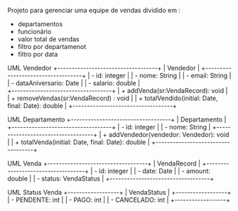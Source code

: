 Projeto para gerenciar uma equipe de vendas  dividido em :
- departamentos
- funcionário
- valor total de vendas
- filtro por departamenot
- filtro por data 

UML  Vendedor 
+-----------------------------------+
|             Vendedor              |
+-----------------------------------+
| - id: integer                     | 
| - nome: String                    |
| - email: String                   |
| - dataAniversario: Date           |
| - salario: double                 |      
+-----------------------------------+
| + addVenda(sr:VendaRecord): void |
| + removeVendas(sr:VendaRecord) : void |
| + totalVendido(initial: Date, final: Date): double |
+-----------------------------------+

UML Departamento 
+-----------------------------------+
|             Departamento          |
+-----------------------------------+
| - id: integer                     |
| - nome: String                    |
+-----------------------------------+
| + addVendedor(vendedor: Vendedor): void |
| + totalVenda(initial: Date, final: Date): double |
+-----------------------------------+

UML Venda
+-----------------------------------+
|           VendaRecord           |
+-----------------------------------+
| - id: integer                     |
| - date: Date                      |
| - amount: double                  |
| - status: VendaStatus             |
+-----------------------------------+

UML Status Venda
+------------------+
|    VendaStatus   |
+------------------+
| - PENDENTE: int  |
| - PAGO: int      |
| - CANCELADO: int |
+------------------+
